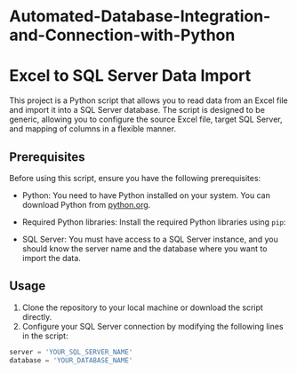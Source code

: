 # Automated-Database-Integration-and-Connection-with-Python
# Excel to SQL Server Data Import
This project is a Python script that allows you to read data from an Excel file and import it into a SQL Server database.
The script is designed to be generic, allowing you to configure the source Excel file, target SQL Server, and mapping of columns in a flexible manner.
## Prerequisites
Before using this script, ensure you have the following prerequisites:
- Python: You need to have Python installed on your system. You can download Python from [python.org](https://www.python.org/downloads/).
- Required Python libraries: Install the required Python libraries using `pip`:


- SQL Server: You must have access to a SQL Server instance, and you should know the server name and the database where you want to import the data.
## Usage
1. Clone the repository to your local machine or download the script directly.
2. Configure your SQL Server connection by modifying the following lines in the script:
 ```python
 server = 'YOUR_SQL_SERVER_NAME'
 database = 'YOUR_DATABASE_NAME'

